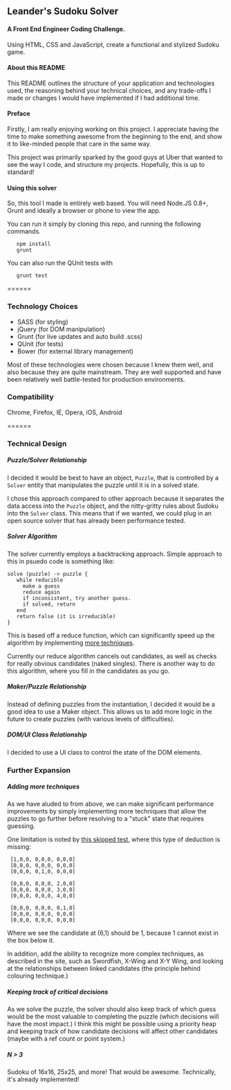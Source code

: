 ## Leander's Sudoku Solver

#### A Front End Engineer Coding Challenge.
Using HTML, CSS and JavaScript, create a functional and stylized Sudoku game.


#### About this README
This README outlines the structure of your application and technologies used,
the reasoning behind your technical choices, and any trade-offs I made or 
changes I would have implemented if I had additional time.

#### Preface
Firstly, I am really enjoying working on this project. I appreciate having the
time to make something awesome from the beginning to the end, and show it to
like-minded people that care in the same way.

This project was primarily sparked by the good guys at Uber that wanted to see
the way I code, and structure my projects. Hopefully, this is up to standard!

#### Using this solver
So, this tool I made is entirely web based. You will need Node.JS 0.8+, Grunt
and ideally a browser or phone to view the app.

You can run it simply by cloning this repo, and running the following commands.

```
   npm install
   grunt
```

You can also run the QUnit tests with
```
   grunt test
```

======

### Technology Choices

 - SASS (for styling)
 - jQuery (for DOM manipulation)
 - Grunt (for live updates and auto build .scss)
 - QUnit (for tests)
 - Bower (for external library management)

Most of these technologies were chosen because I knew them well, and also because
they are quite mainstream. They are well supported and have been relatively well
battle-tested for production environments.
 
### Compatibility
Chrome, Firefox, IE, Opera, iOS, Android

======

### Technical Design

##### Puzzle/Solver Relationship
I decided it would be best to have an object, `Puzzle`, that is controlled by
a `Solver` entity that manipulates the puzzle until it is in a solved state.

I chose this approach compared to other approach because it separates the
data access into the `Puzzle` object, and the nitty-gritty rules about Sudoku
into the `Solver` class. This means that if we wanted, we could plug in an
open source solver that has already been performance tested.

##### Solver Algorithm
The solver currently employs a backtracking approach. Simple approach to this
in psuedo code is something like:
```
solve (puzzle) -> puzzle {
   while reducible
     make a guess
     reduce again
     if inconsistent, try another guess.
     if solved, return
   end
   return false (it is irreducible)
}
```
This is based off a reduce function, which can significantly speed up the
algorithm by implementing [more techniques](http://www.su-doku.net/tech.php).

Currently our reduce algorithm cancels out candidates, as well as checks for
really obvious candidates (naked singles). There is another way to do this 
algorithm, where you fill in the candidates as you go.

##### Maker/Puzzle Relationship
Instead of defining puzzles from the instantiation, I decided it would
be a good idea to use a Maker object. This allows us to add more logic in the
future to create puzzles (with various levels of difficulties).

##### DOM/UI Class Relationship
I decided to use a UI class to control the state of the DOM elements.

### Further Expansion

##### Adding more techniques
As we have aluded to from above, we can make significant performance improvements
by simply implementing more techniques that allow the puzzles to go further
before resolving to a "stuck" state that requires guessing.

One limitation is noted by [this skipped test](https://github.com/leanderlee/sudoku/blob/bd166dc5a584fbefecfbcde364001a3f97294ce4/tests/solver.html#L350), where this type of deduction is missing:

```
 [1,0,0, 0,0,0, 0,0,0]
 [0,0,0, 0,0,0, 0,0,0]
 [0,0,0, 0,1,0, 0,0,0]

 [0,0,0, 0,0,0, 2,0,0]
 [0,0,0, 0,0,0, 3,0,0]
 [0,0,0, 0,0,0, 4,0,0]

 [0,0,0, 0,0,0, 0,1,0]
 [0,0,0, 0,0,0, 0,0,0]
 [0,0,0, 0,0,0, 0,0,0]
```

Where we see the candidate at (6,1) should be 1, because 1 cannot exist in the box below it.

In addition, add the ability to recognize more complex techniques, as described in the site,
such as Swordfish, X-Wing and X-Y Wing, and looking at the relationships between linked candidates
(the principle behind colouring technique.)

##### Keeping track of critical decisions
As we solve the puzzle, the solver should also keep track of which guess would be
the most valuable to completing the puzzle (which decisions will have the most impact.)
I think this might be possible using a priority heap and keeping track of how candidate
decisions will affect other candidates (maybe with a ref count or point system.)

##### N > 3
Sudoku of 16x16, 25x25, and more! That would be awesome. Technically, it's already implemented!


